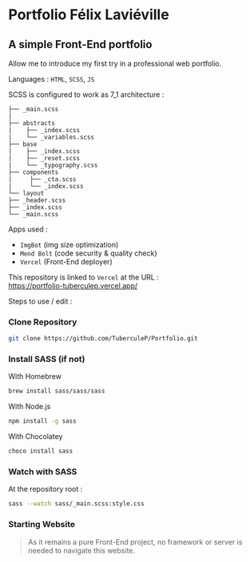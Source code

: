 # Portfolio Félix Laviéville 
## A simple Front-End portfolio

Allow me to introduce my first try in a professional web portfolio.

Languages : `HTML`, `SCSS`, `JS`

SCSS is configured to work as 7_1 architecture :
```
├── _main.scss
|
├── abstracts
|    ├── _index.scss
|    └── _variables.scss
├── base
|    ├── _index.scss
|    ├── _reset.scss
|    └── _typography.scss
├── components
|     ├── _cta.scss
|     └── _index.scss
└── layout
├── _header.scss
├── _index.scss
└── _main.scss
```

Apps used :
- `ImgBot` (img size optimization)
- `Mend Bolt` (code security & quality check)
- `Vercel` (Front-End deployer)

This repository is linked to `Vercel` at the URL :<br> https://portfolio-tuberculep.vercel.app/


Steps to use / edit :

### Clone Repository
```sh
git clone https://github.com/TuberculeP/Portfolio.git
```
### Install SASS (if not)

With Homebrew
```sh
brew install sass/sass/sass
```
With Node.js
```sh
npm install -g sass
```
With Chocolatey
```sh
choco install sass
```

### Watch with SASS

At the repository root :
```sh
sass --watch sass/_main.scss:style.css
```
### Starting Website

> As it remains a pure Front-End project, no framework or server is needed to navigate this website.